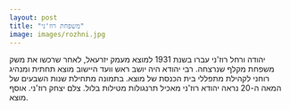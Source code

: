 ```yaml
---
layout: post
title: "משפחת רוז'ני"
image: images/rozhni.jpg
---
```


יהודה ורחל רוז'ני עברו בשנת 1931 למוצא מעמק יזרעאל, לאחר שרכשו את משק משפחת מקלף שנרצחה. רבי יהודא היה יושב ראש וועד היישוב מוצא תחתית ומנהיג רוחני לקהילת מתפללי בית הכנסת של מוצא. 
בתמונה מתחילת שנות השבעים של המאה ה-20 נראה יהודא רוז'ני מאכיל תרנגולות מטילות בלול. צלם יצחק רוז'ני. אוסף מוצא.
